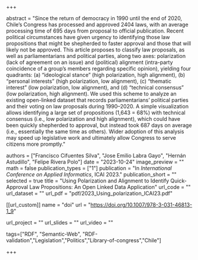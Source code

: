 +++

abstract = "Since the return of democracy in 1990 until the end of 2020, Chile’s Congress has processed and approved 2404 laws, with an average processing time of 695 days from proposal to official publication. Recent political circumstances have given urgency to identifying those law propositions that might be shepherded to faster approval and those that will likely not be approved. This article proposes to classify law proposals, as well as parliamentarians and political parties, along two axes: polarization (lack of agreement on an issue) and (political) alignment (intra-party coincidence of a group’s members regarding specific opinion), yielding four quadrants: (a) “ideological stance” (high polarization, high alignment), (b) “personal interests” (high polarization, low alignment), (c) “thematic interest” (low polarization, low alignment), and (d) “technical consensus” (low polarization, high alignment). We used this scheme to analyze an existing open-linked dataset that records parliamentarians’ political parties and their voting on law proposals during 1990–2020. A simple visualization allows identifying a large set of propositions (1,643 = 68%) with technical consensus (i.e., low polarization and high alignment), which could have been quickly shepherded to approval, but instead took 687 days on average (i.e., essentially the same time as others). Wider adoption of this analysis may speed up legislative work and ultimately allow Congress to serve citizens more promptly."

authors = ["Francisco Cifuentes Silva", "Jose Emilio Labra Gayo", "Hernán Astudillo", "Felipe Rivera Polo"]
date = "2023-10-24"
image_preview = ""
math = false
publication_types = ["1"]
publication = "In *International Conference on Applied Informatics*, ICAI 2023."
publication_short = ""
selected = true
title = "Using Polarization and Alignment to Identify Quick-Approval Law Propositions: An Open Linked Data Application"
url_code = ""
url_dataset = ""
url_pdf = "pdf/2023_Using_polarization_ICAI23.pdf"

[[url_custom]]
name = "doi"
url = "https://doi.org/10.1007/978-3-031-46813-1_9"

url_project = ""
url_slides = ""
url_video = ""

tags=["RDF", "Semantic-Web", "RDF-validation","Legislation","Politics","Library-of-congress","Chile"]


+++


